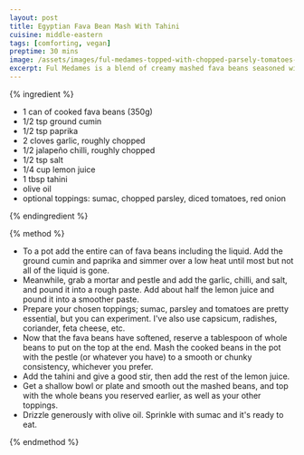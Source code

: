 ```yaml
---
layout: post
title: Egyptian Fava Bean Mash With Tahini
cuisine: middle-eastern
tags: [comforting, vegan]
preptime: 30 mins
image: /assets/images/ful-medames-topped-with-chopped-parsely-tomatoes-radishes-sumac-olive-oil.webp
excerpt: Ful Medames is a blend of creamy mashed fava beans seasoned with aromatic spices, topped with fresh ingredients. Great for breakfast, lunch or dinner.
---
```


{% ingredient %}

- 1 can of cooked fava beans (350g)
- 1/2 tsp ground cumin
- 1/2 tsp paprika
- 2 cloves garlic, roughly chopped
- 1/2 jalapeño chilli, roughly chopped
- 1/2 tsp salt
- 1/4 cup lemon juice
- 1 tbsp tahini
- olive oil
- optional toppings: sumac, chopped parsley, diced tomatoes, red onion

{% endingredient %}

{% method %}

- To a pot add the entire can of fava beans including the liquid. Add the ground cumin and paprika and simmer over a low heat until most but not all of the liquid is gone.
- Meanwhile, grab a mortar and pestle and add the garlic, chilli, and salt, and pound it into a rough paste. Add about half the lemon juice and pound it into a smoother paste.
- Prepare your chosen toppings; sumac, parsley and tomatoes are pretty essential, but you can experiment. I've also use capsicum, radishes, coriander, feta cheese, etc.
- Now that the fava beans have softened, reserve a tablespoon of whole beans to put on the top at the end. Mash the cooked beans in the pot with the pestle (or whatever you have) to a smooth or chunky consistency, whichever you prefer.
- Add the tahini and give a good stir, then add the rest of the lemon juice.
- Get a shallow bowl or plate and smooth out the mashed beans, and top with the whole beans you reserved earlier, as well as your other toppings.
- Drizzle generously with olive oil. Sprinkle with sumac and it's ready to eat.

{% endmethod %}
